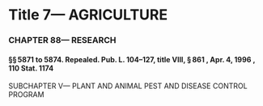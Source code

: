 
# Title 7— AGRICULTURE
### CHAPTER 88— RESEARCH
#### §§ 5871 to 5874. Repealed. Pub. L. 104–127, title VIII, § 861 , Apr. 4, 1996 , 110 Stat. 1174

SUBCHAPTER V— PLANT AND ANIMAL PEST AND DISEASE CONTROL PROGRAM
